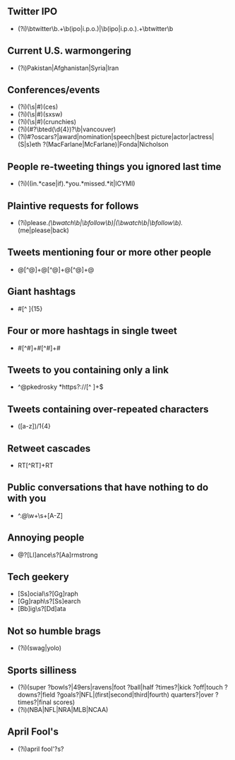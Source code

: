 Twitter IPO
--------------
- (?i)\btwitter\b.+\b(ipo|i\.p\.o\.)|\b(ipo|i\.p\.o\.).+\btwitter\b

Current U.S. warmongering
--------------
- (?i)Pakistan|Afghanistan|Syria|Iran

Conferences/events
-----------------------------------
- (?i)(\s|#)(ces)
- (?i)(\s|#)(sxsw)
- (?i)(\s|#)(crunchies)
- (?i)(#?\bted(\d{4})?\b|vancouver)
- (?i)#?oscars?|award|nomination|speech|best picture|actor|actress|(S|s)eth ?(MacFarlane|McFarlane)|Fonda|Nicholson

People re-tweeting things you ignored last time
-------------
- (?i)((in.*case|if).*you.*missed.*it|ICYMI)

Plaintive requests for follows
-------------
- (?i)please.*(\bwatch\b|\bfollow\b)|(\bwatch\b|\bfollow\b).*(me|please|back)

Tweets mentioning four or more other people
-------------
- @[^@]+@[^@]+@[^@]+@

Giant hashtags
-------------
- #[^ ]{15}

Four or more hashtags in single tweet
-------------
- #[^#]+#[^#]+#

Tweets to you containing only a link
--------------
- ^@pkedrosky *https?://[^ ]+$

Tweets containing over-repeated characters
-------------
- ([a-z])/1{4}

Retweet cascades
-------------
- RT[^RT]+RT

Public conversations that have nothing to do with you
-------------
- ^\.@\w+\s+[A-Z]

Annoying people
-------------
- @?[Ll]ance\s?[Aa]rmstrong

Tech geekery
-------------
- [Ss]ocial\s?[Gg]raph
- [Gg]raph\s?[Ss]earch 
- [Bb]ig\s?[Dd]ata

Not so humble brags
---------------
- (?i)(swag|yolo)

Sports silliness
-------------
- (?i)(super ?bowls?|49ers|ravens|foot ?ball|half ?times?|kick ?off|touch ?downs?|field ?goals?|NFL|(first|second|third|fourth) quarters?|over ?times?|final scores)
- (?i)(NBA|NFL|NRA|MLB|NCAA)

April Fool's
-------------
- (?i)april fool'?s?



